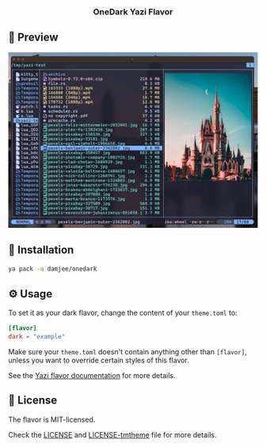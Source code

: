 <h3 align="center">
	OneDark Yazi Flavor
</h3>


## 👀 Preview

<img src="preview.png" width="600" />

## 🎨 Installation


```sh
ya pack -a damjee/onedark
```

## ⚙️ Usage

<!--
If your flavor uses a light color scheme, use "light" instead of "dark" wherever it appears below.
-->

To set it as your dark flavor, change the content of your `theme.toml` to:

```toml
[flavor]
dark = "example"
```

Make sure your `theme.toml` doesn't contain anything other than `[flavor]`, unless you want to override certain styles of this flavor.

See the [Yazi flavor documentation](https://yazi-rs.github.io/docs/flavors/overview) for more details.

## 📜 License

The flavor is MIT-licensed.

Check the [LICENSE](LICENSE) and [LICENSE-tmtheme](LICENSE-tmtheme) file for more details.
